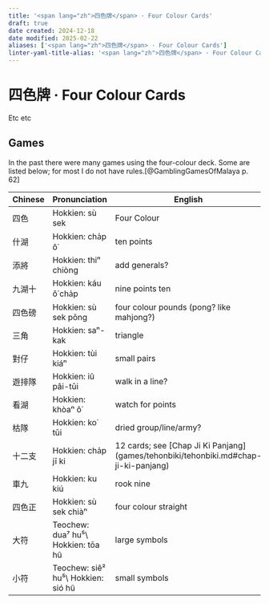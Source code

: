 ```yaml
---
title: '<span lang="zh">四色牌</span> · Four Colour Cards'
draft: true
date created: 2024-12-18
date modified: 2025-02-22
aliases: ['<span lang="zh">四色牌</span> · Four Colour Cards']
linter-yaml-title-alias: '<span lang="zh">四色牌</span> · Four Colour Cards'
---
```

# <span lang="zh">四色牌</span> · Four Colour Cards

Etc etc

## Games

In the past there were many games using the four-colour deck. Some are listed
below; for most I do not have rules.[@GamblingGamesOfMalaya p. 62]

<table>
<thead>
<tr>
<th>
Chinese
</th>
<th>
Pronunciation
</th>
<th>
English
</th>
</tr>
</thead>
<tbody>

<tr>
<td>
<span lang="zh">四色</span>
</td>
<td>
Hokkien: <span lang="nan-Latn-pehoeji">sù sek</span>
</td>
<td>
Four Colour
</td>
</tr>

<tr>
<td>
<span lang="zh">什湖</span>
</td>
<td>
Hokkien: <span lang="nan-Latn-pehoeji">cha̍p ô͘</span>
</td>
<td>
ten points
</td>
</tr>

<tr>
<td>
<span lang="zh">添將</span>
</td>
<td>
Hokkien: <span lang="nan-Latn">thiⁿ chiòng</span>
</td>
<td>
add generals?
</td>
</tr>


<tr>
<td>
<span lang="zh">九湖十</span>
</td>
<td>
Hokkien: <span lang="nan-Latn">káu ô͘ cha̍p</span>
</td>
<td>
nine points ten
</td>
</tr>

<tr>
<td>
<span lang="zh">四色磅</span>
</td>
<td>
Hokkien: <span lang="nan-Latn">sù sek pǒng</span>
</td>
<td>
four colour pounds (pong? like mahjong?)
</td>
</tr>

<tr>
<td>
<span lang="zh">三角</span>
</td>
<td>
Hokkien: <span lang="nan-Latn">saⁿ-kak</span>
</td>
<td>
triangle
</td>
</tr>

<tr>
<td>
<span lang="zh">對仔</span>
</td>
<td>
Hokkien: <span lang="nan-Latn">tùi kiáⁿ</span>
</td>
<td>
small pairs
</td>
</tr>

<tr>
<td>
<span lang="zh">遊排隊</span>
</td>
<td>
Hokkien: <span lang="nan-Latn">iû pâi-tūi</span>
</td>
<td>
walk in a line?
</td>
</tr>

<tr>
<td>
<span lang="zh">看湖</span>
</td>
<td>
Hokkien: <span lang="nan-Latn">khòaⁿ ô͘</span>
</td>
<td>
watch for points
</td>
</tr>

<tr>
<td>
<span lang="zh">枯隊</span>
</td>
<td>
Hokkien: <span lang="nan-Latn">ko͘ tūi</span>
</td>
<td>
dried group/line/army?
</td>
</tr>

<tr>
<td>
<span lang="zh">十二支</span>
</td>
<td>
Hokkien: <span lang="nan-Latn">cha̍p jī ki</span>
</td>
<td>
12 cards; see [Chap Ji Ki Panjang](games/tehonbiki/tehonbiki.md#chap-ji-ki-panjang)
</td>
</tr>

<tr>
<td>
<span lang="zh">車九</span>
</td>
<td>
Hokkien: <span lang="nan-Latn">ku kiú</span>
</td>
<td>
rook nine
</td>
</tr>

<tr>
<td>
<span lang="zh">四色正</span>
</td>
<td>
Hokkien: <span lang="nan-Latn-pehoeji">sù sek chiàⁿ</span>
</td>
<td>
four colour straight
</td>
</tr>

<tr>
<td>
<span lang="zh">大符</span>
</td>
<td>
Teochew: <span lang="nan-Latn-pengim">dua⁷ hu⁵</span>\
Hokkien: <span lang="nan-Latn-pehoeji">tōa hû</span>
</td>
<td>
large symbols
</td>
</tr>

<tr>
<td>
<span lang="zh">小符</span>
</td>
<td>
Teochew: <span lang="nan-Latn-pengim">siê² hu⁵</span>\
Hokkien: <span lang="nan-Latn-pehoeji">sió hû</span>
</td>
<td>
small symbols
</td>
</tr>

</tbody>
</table>
